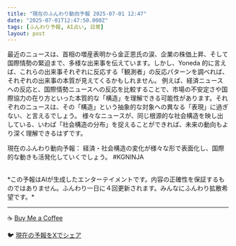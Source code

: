 ```yaml
---
title: "現在のふんわり動向予報 2025-07-01 12:47"
date: "2025-07-01T12:47:50.000Z"
tags: [ふんわり予報, AI占い, 日常]
layout: post
---
```


最近のニュースは、首相の増産表明から金正恩氏の涙、企業の株価上昇、そして国際情勢の緊迫まで、多様な出来事を伝えています。しかし、Yoneda 的に言えば、これらの出来事それぞれに反応する「観測者」の反応パターンを調べれば、それぞれの出来事の本質が見えてくるかもしれません。  例えば、経済ニュースへの反応と、国際情勢ニュースへの反応を比較することで、市場の不安定さや国際協力の在り方といった本質的な「構造」を理解できる可能性があります。それぞれのニュースは、その「構造」という抽象的な対象への異なる「表現」に過ぎない、と言えるでしょう。  様々なニュースが、同じ根源的な社会構造を映し出している、いわば「社会構造の分布」を捉えることができれば、未来の動向もより深く理解できるはずです。

現在のふんわり動向予報：
経済・社会構造の変化が様々な形で表面化し、国際的な動きも活発化していくでしょう。 #KGNINJA

<br>
*この予報はAIが生成したエンターテイメントです。内容の正確性を保証するものではありません。ふんわり一日に４回更新されます。みんなにふんわり拡散希望です。*

---
☕️ [Buy Me a Coffee](https://www.buymeacoffee.com/kgninja)

🐦 [現在の予報をXでシェア](https://twitter.com/intent/tweet?text=%E7%8F%BE%E5%9C%A8%E3%81%AE%E3%81%B5%E3%82%93%E3%82%8F%E3%82%8A%E4%BA%88%E5%A0%B1%3A%20%E3%80%8C%E6%9C%80%E8%BF%91%E3%81%AE%E3%83%8B%E3%83%A5%E3%83%BC%E3%82%B9%E3%81%AF%E3%80%81%E9%A6%96%E7%9B%B8%E3%81%AE%E5%A2%97%E7%94%A3%E8%A1%A8%E6%98%8E%E3%81%8B%E3%82%89%E9%87%91%E6%AD%A3%E6%81%A9%E6%B0%8F%E3%81%AE%E6%B6%99%E3%80%81%E4%BC%81%E6%A5%AD%E3%81%AE%E6%A0%AA%E4%BE%A1%E4%B8%8A%E6%98%87%E3%80%81%E3%81%9D%E3%81%97%E3%81%A6%E5%9B%BD%E9%9A%9B%E6%83%85%E5%8B%A2%E3%81%AE%E7%B7%8A%E8%BF%AB%E3%81%BE%E3%81%A7%E3%80%81%E5%A4%9A%E6%A7%98%E3%81%AA%E5%87%BA%E6%9D%A5%E4%BA%8B%E3%82%92%E4%BC%9D%E3%81%88%E3%81%A6%E3%81%84%E3%81%BE%E3%81%99%E3%80%82%E3%80%8D%23KGNINJA%20%E7%B6%9A%E3%81%8D%E3%81%AF%E3%83%96%E3%83%AD%E3%82%B0%E3%81%A7%EF%BC%81%F0%9F%91%87&url=https%3A%2F%2Fkg-ninja.github.io%2FFunwariyoso%2F)
